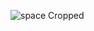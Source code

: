 



![space Cropped](https://github.com/user-attachments/assets/a89d2e29-02fc-49f2-bc70-048b22a5bec3)
